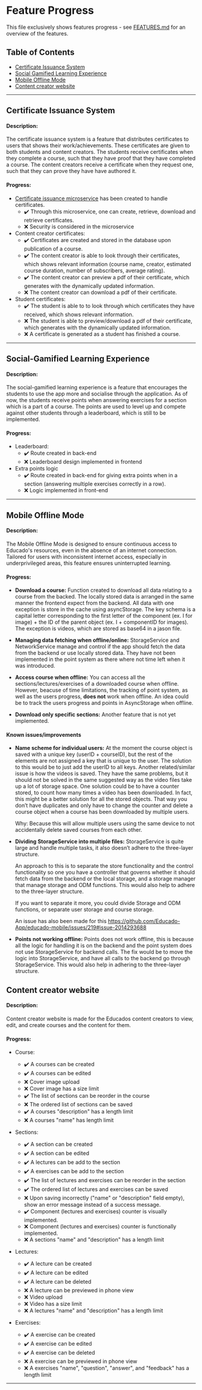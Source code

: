 # Feature Progress

This file exclusively shows features progress - see [FEATURES.md](FEATURES.md) for an overview of the features. 

## Table of Contents

- [Certificate Issuance System](#certificate-issuance-system)
- [Social Gamified Learning Experience](#social-gamified-learning-experience)
- [Mobile Offline Mode](#mobile-offline-mode)
- [Content creator website](#content-creator-website)
---

## Certificate Issuance System

#### Description:

The certificate issuance system is a feature that distributes certificates to users that shows their work/achievements. These certificates are given to both students and content creators. The students receive certificates when they complete a course, such that they have proof that they have completed a course. The content creators receive a certificate when they request one, such that they can prove they have have authored it. 

#### Progress:

- [Certificate issuance microservice](https://github.com/Educado-App/educado-certificate-service) has been created to handle certificates.
  - :heavy_check_mark: Through this microservice, one can create, retrieve, download and retrieve certificates.
  - :x: Security is considered in the microservice
- Content creator certificates: 
  - :heavy_check_mark: Certificates are created and stored in the database upon publication of a course.
  - :heavy_check_mark: The content creator is able to look through their certificates, which shows relevant information (course name, creator, estimated course duration, number of subscribers, average rating). 
  - :heavy_check_mark: The content creator can preview a pdf of their certificate, which generates with the dynamically updated information.
  - :x: The content creator can download a pdf of their certificate.
- Student certificates:
  - :heavy_check_mark: The student is able to to look through which certificates they have received, which shows relevant information.
  - :x: The student is able to preview/download a pdf of their certificate, which generates with the dynamically updated information.
  - :x: A certificate is generated as a student has finished a course.

---

## Social-Gamified Learning Experience
#### Description:
The social-gamified learning experience is a feature that encourages the students to use the app more and socialise through the application. As of now, the students receive points when answering exercises for a section which is a part of a course. The points are used to level up and compete against other students through a leaderboard, which is still to be implemented.
#### Progress:
- Leaderboard: 
  - :heavy_check_mark: Route created in back-end
  - :x: Leaderboard design implemented in frontend
- Extra points logic
  - :heavy_check_mark: Route created in back-end for giving extra points when in a section (answering multiple exercises correctly in a row).
  - :x: Logic implemented in front-end

---


## Mobile Offline Mode

#### Description: 
The Mobile Offline Mode is designed to ensure continuous access to Educado's resources, even in the absence of an internet connection. Tailored for users with inconsistent internet access, especially in underprivileged areas, this feature ensures uninterrupted learning.

#### Progress: 
- **Download a course:** Function created to download all data relating to a course from the backed. The locally stored data is arranged in the same manner the frontend expect from the backend. All data with one exception is store in the cache using asyncStorage. The key schema is a capital letter corresponding to the first letter of the component (ex. I for image) + the ID of the parent object (ex. I + componentID for images). The exception is videos, which are stored as base64 in a jason file.
  
- **Managing data fetching when offline/online:** StorageService and NetworkService manage and control if the app should fetch the data from the backend or use locally stored data. They have not been implemented in the point system as there where not time left when it was introduced.
  
- **Access course when offline:** You can access all the sections/lectures/exercises of a downloaded course when offline.  However, beacuse of time limitations, the tracking of point system, as well as the users progress, **does not** work when offline. An idea could be to track the users progress and points in AsyncStorage when offline.

- **Download only specific sections:** Another feature that is not yet implemented. 

#### Known issues/improvements  

  

- **Name scheme for individual users:** At the moment the course object is saved with a unique key (userID + courseID), but the rest of the elements are not assigned a key that is unique to the user. The solution to this would be to just add the userID to all keys. Another related/similar issue is how the videos is saved.  They have the same problems, but it should not be solved in the same suggested way as the video files take up a lot of storage space. One solution could be to have a counter stored, to count how many times a video has been downloaded. In fact, this might be a better solution for all the stored objects. That way you don’t have duplicates and only have to change the counter and delete a course object when a course has been downloaded by multiple users.  

  Why: Because this will allow multiple users using the same device to not accidentally delete saved courses from each other.  

- **Dividing StorageService into multiple files:** StorageService is quite large and handle multiple tasks, it also doesn’t adhere to the three-layer structure.  

  An approach to this is to separate the store functionality and the control functionality so one you have a controller that governs whether it should fetch data from the backend or the local storage, and a storage manager that manage storage and ODM functions. This would also help to adhere to the three-layer structure.  

  If you want to separate it more, you could divide Storage and ODM functions, or separate user storage and course storage. 

  An issue has also been made for this https://github.com/Educado-App/educado-mobile/issues/219#issue-2014293688 

- **Points not working offline:** Points does not work offline, this is because all the logic for handling it is on the backend and the point system does not use StorageService for backend calls. The fix would be to move the logic into StorageService, and have all calls to the backend go through StorageService. This would also help in adhering to the three-layer structure.


## Content creator website
#### Description:
Content creator website is made for the Educados content creators to view, edit, and create courses and the content for them.

#### Progress:
- Course:
  - :heavy_check_mark: A courses can be created
  - :heavy_check_mark: A courses can be edited
  - :x: Cover image upload   
  - :x: Cover image has a size limit 
  - :heavy_check_mark: The list of sections can be reorder in the course 
  - :x: The ordered list of sections can be saved
  - :heavy_check_mark: A courses "description" has a length limit
  - :x: A courses "name" has length limit  

- Sections:
  - :heavy_check_mark: A section can be created
  - :heavy_check_mark: A section can be edited
  - :heavy_check_mark: A lectures can be add to the section
  - :heavy_check_mark: A exercises can be add to the section
  - :heavy_check_mark: The list of lectures and exercises can be reorder in the section
  - :heavy_check_mark: The ordered list of lectures and exercises can be saved
  - :x: Upon saving incorrectly ("name" or "description" field empty), show an error message instead of a success message.
  - :heavy_check_mark: Component (lectures and exercises) counter is visually implemented.
  - :x: Component (lectures and exercises) counter is functionally implemented.
  - :x: A sections "name" and "description" has a length limit  

- Lectures:
  - :heavy_check_mark: A lecture can be created
  - :heavy_check_mark: A lecture can be edited
  - :heavy_check_mark: A lecture can be deleted
  - :x: A lecture can be previewed in phone view
  - :x: Video upload
  - :x: Video has a size limit 
  - :x: A lectures "name" and "description" has a length limit 

- Exercises:
  - :heavy_check_mark: A exercise can be created
  - :heavy_check_mark: A exercise can be edited
  - :heavy_check_mark: A exercise can be deleted
  - :x: A exercise can be previewed in phone view
  - :x: A exercises "name", "question", "answer", and "feedback" has a length limit 

---
